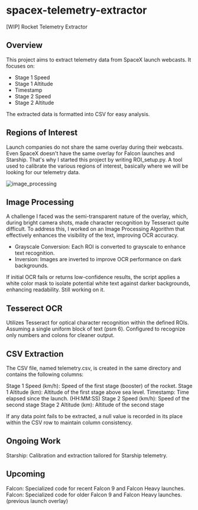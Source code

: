 # spacex-telemetry-extractor
[WIP] Rocket Telemetry Extractor

## Overview

This project aims to extract telemetry data from SpaceX launch webcasts. It focuses on:

- Stage 1 Speed
- Stage 1 Altitude
- Timestamp
- Stage 2 Speed
- Stage 2 Altitude

The extracted data is formatted into CSV for easy analysis.

## Regions of Interest
Launch companies do not share the same overlay during their webcasts. Even SpaceX doesn't have the same overlay for Falcon launches and Starship.
That's why I started this project by writing ROI_setup.py. A tool used to calibrate the various regions of interest, basically where we will be looking for our telemetry data.

![image_processing](https://github.com/user-attachments/assets/f2a29cb9-8366-465e-bbc5-e8c33e78415c)

## Image Processing
A challenge I faced was the semi-transparent nature of the overlay, which, during bright camera shots, made character recognition by Tesseract quite difficult. To address this, I worked on an Image Processing Algorithm that effectively enhances the visibility of the text, improving OCR accuracy.

  - Grayscale Conversion: Each ROI is converted to grayscale to enhance text recognition.
  - Inversion: Images are inverted to improve OCR performance on dark backgrounds.
    
If initial OCR fails or returns low-confidence results, the script applies a white color mask to isolate potential white text against darker backgrounds, enhancing readability. Still working on it.

## Tesserect OCR
Utilizes Tesseract for optical character recognition within the defined ROIs. Assuming a single uniform block of text (psm 6). Configured to recognize only numbers and colons for cleaner output.

## CSV Extraction
The CSV file, named telemetry.csv, is created in the same directory and contains the following columns:

Stage 1 Speed (km/h): Speed of the first stage (booster) of the rocket.
Stage 1 Altitude (km): Altitude of the first stage above sea level.
Timestamp: Time elapsed since the launch. (HH:MM:SS)
Stage 2 Speed (km/h): Speed of the second stage
Stage 2 Altitude (km): Altitude of the second stage 

If any data point fails to be extracted, a null value is recorded in its place within the CSV row to maintain column consistency.

## Ongoing Work

Starship: Calibration and extraction tailored for Starship telemetry.

## Upcoming

Falcon: Specialized code for recent Falcon 9 and Falcon Heavy launches.
Falcon: Specialized code for older Falcon 9 and Falcon Heavy launches. (previous launch overlay)
